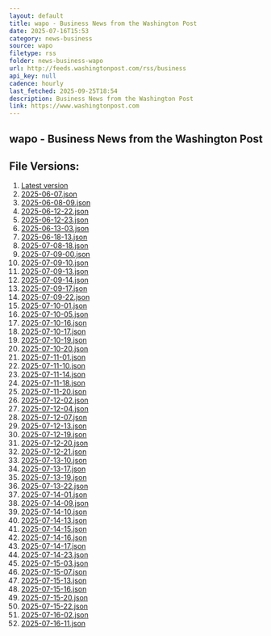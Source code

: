```yaml
---
layout: default
title: wapo - Business News from the Washington Post
date: 2025-07-16T15:53
category: news-business
source: wapo
filetype: rss
folder: news-business-wapo
url: http://feeds.washingtonpost.com/rss/business
api_key: null
cadence: hourly
last_fetched: 2025-09-25T18:54
description: Business News from the Washington Post
link: https://www.washingtonpost.com
---
```


## wapo - Business News from the Washington Post

<div id="data-chart"></div>
<div id="data-table"></div>
<script>
document.addEventListener('DOMContentLoaded', function(){
  document.getElementById('data-table').textContent = 'This source isn't supported for tables yet.';
});
</script>

## File Versions:
1. [Latest version](./latest.json)
2. [2025-06-07.json](./2025-06-07.json)
3. [2025-06-08-09.json](./2025-06-08-09.json)
4. [2025-06-12-22.json](./2025-06-12-22.json)
5. [2025-06-12-23.json](./2025-06-12-23.json)
6. [2025-06-13-03.json](./2025-06-13-03.json)
7. [2025-06-18-13.json](./2025-06-18-13.json)
8. [2025-07-08-18.json](./2025-07-08-18.json)
9. [2025-07-09-00.json](./2025-07-09-00.json)
10. [2025-07-09-10.json](./2025-07-09-10.json)
11. [2025-07-09-13.json](./2025-07-09-13.json)
12. [2025-07-09-14.json](./2025-07-09-14.json)
13. [2025-07-09-17.json](./2025-07-09-17.json)
14. [2025-07-09-22.json](./2025-07-09-22.json)
15. [2025-07-10-01.json](./2025-07-10-01.json)
16. [2025-07-10-05.json](./2025-07-10-05.json)
17. [2025-07-10-16.json](./2025-07-10-16.json)
18. [2025-07-10-17.json](./2025-07-10-17.json)
19. [2025-07-10-19.json](./2025-07-10-19.json)
20. [2025-07-10-20.json](./2025-07-10-20.json)
21. [2025-07-11-01.json](./2025-07-11-01.json)
22. [2025-07-11-10.json](./2025-07-11-10.json)
23. [2025-07-11-14.json](./2025-07-11-14.json)
24. [2025-07-11-18.json](./2025-07-11-18.json)
25. [2025-07-11-20.json](./2025-07-11-20.json)
26. [2025-07-12-02.json](./2025-07-12-02.json)
27. [2025-07-12-04.json](./2025-07-12-04.json)
28. [2025-07-12-07.json](./2025-07-12-07.json)
29. [2025-07-12-13.json](./2025-07-12-13.json)
30. [2025-07-12-19.json](./2025-07-12-19.json)
31. [2025-07-12-20.json](./2025-07-12-20.json)
32. [2025-07-12-21.json](./2025-07-12-21.json)
33. [2025-07-13-10.json](./2025-07-13-10.json)
34. [2025-07-13-17.json](./2025-07-13-17.json)
35. [2025-07-13-19.json](./2025-07-13-19.json)
36. [2025-07-13-22.json](./2025-07-13-22.json)
37. [2025-07-14-01.json](./2025-07-14-01.json)
38. [2025-07-14-09.json](./2025-07-14-09.json)
39. [2025-07-14-10.json](./2025-07-14-10.json)
40. [2025-07-14-13.json](./2025-07-14-13.json)
41. [2025-07-14-15.json](./2025-07-14-15.json)
42. [2025-07-14-16.json](./2025-07-14-16.json)
43. [2025-07-14-17.json](./2025-07-14-17.json)
44. [2025-07-14-23.json](./2025-07-14-23.json)
45. [2025-07-15-03.json](./2025-07-15-03.json)
46. [2025-07-15-07.json](./2025-07-15-07.json)
47. [2025-07-15-13.json](./2025-07-15-13.json)
48. [2025-07-15-16.json](./2025-07-15-16.json)
49. [2025-07-15-20.json](./2025-07-15-20.json)
50. [2025-07-15-22.json](./2025-07-15-22.json)
51. [2025-07-16-02.json](./2025-07-16-02.json)
52. [2025-07-16-11.json](./2025-07-16-11.json)
